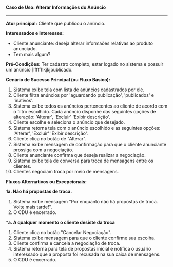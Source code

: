 #### Caso de Uso: Alterar Informações do Anúncio
---
**Ator principal:** Cliente que publicou o anúncio.

**Interessados e Interesses:**
- Cliente anunciante: deseja alterar informaões relativas ao produto anunciado.
- Tem mais algum?

**Pré-Condições:** Ter cadastro completo, estar logado no sistema e possuir um anúncio ]lffffhkjkjpublicado.

**Cenário de Sucesso Principal (ou Fluxo Básico):**
1. Sistema exibe tela com lista de anúncios cadastrados por ele.
2. Cliente filtra anúncios por 'aguardando publicação', 'publicados' e 'inativos'.
3. Sistema exibe todos os anúncios pertencentes ao cliente de acordo com o filtro escolhido. Cada anúncio disponhe das seguintes opções de alteração: 'Alterar', 'Excluir' 'Exibir descrição'.
4. Cliente escolhe e seleciona o anúncio que desejado.
5. Sistema retorna tela com o anúncio escolhido e as seguintes opções: 'Alterar', 'Excluir' 'Exibir descrição'.
6. Cliente clica no botão de "Alterar".
7. Sistema exibe mensagem de confirmação para que o cliente anunciante prossiga com a negociação.
8. Cliente anunciante confirma que deseja realizar a negociação.
9. Sistema exibe tela de conversa para troca de mensagens entre os clientes.
10. Clientes negociam troca por meio de mensagens.

**Fluxos Alternativos ou Excepcionais:**

**1a. Não há propostas de troca.**
1. Sistema exibe mensagem "Por enquanto não há propostas de troca. Volte mais tarde!".
2. O CDU é encerrado.

***a. A qualquer momento o cliente desiste da troca**
 1. Cliente clica no botão "Cancelar Negociação".
 2. Sistema exibe mensagem para que o cliente confirme sua escolha.
 3. Cliente confirma e cancela a negociação de troca.
 4. Sistema retorna para tela de propostas inicial e notifica o usuário interessado que a proposta foi recusada na sua caixa de mensagens.
 5. O CDU é encerrado.